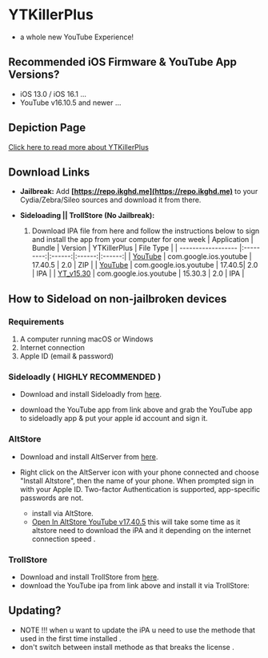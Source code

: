 # YTKillerPlus
* a whole new YouTube Experience!

## Recommended iOS Firmware & YouTube App Versions?
* iOS 13.0 / iOS 16.1 ...
* YouTube v16.10.5 and newer ...


## Depiction Page
[Click here to read more about YTKillerPlus](https://repo.ikghd.me/depictions/?p=me.ikghd.ytkplus)

## Download Links

* **Jailbreak:** Add __[https://repo.ikghd.me](https://repo.ikghd.me)__ to your Cydia/Zebra/Sileo sources and download it from there.
* **Sideloading || TrollStore (No Jailbreak):**

    1. Download IPA file from here and follow the instructions below to sign and install the app from your computer for one week
        | Application | Bundle | Version | YTKillerPlus | File Type |
        | ------------------ |:---------:|:------:|:------:|:------:|
        | [YouTube](https://ikghd.site/iPA/YouTube_v17.40.5.zip) | com.google.ios.youtube | 17.40.5 | 2.0 | ZIP |
        | [YouTube](https://ikghd.site/iPA/YouTube_v17.40.5.ipa) | com.google.ios.youtube | 17.40.5| 2.0 | IPA |
        | [YT_v15.30](https://ikghd.site/iPA/YT_v15.30.3.ipa) | com.google.ios.youtube | 15.30.3 | 2.0 | IPA |


## How to Sideload on non-jailbroken devices
### Requirements
1. A computer running macOS or Windows
2. Internet connection
3. Apple ID (email & password)


### Sideloadly  ( HIGHLY RECOMMENDED )
* Download and install Sideloadly from [here](https://sideloadly.io).

* download the YouTube app from link above and grab the YouTube app to sideloadly app & put your apple id account and sign it.


### AltStore
* Download and install AltServer from [here](https://altstore.io).

* Right click on the AltServer icon with your phone connected and choose "Install Altstore", then the name of your phone. When prompted sign in with your Apple ID. Two-factor Authentication is supported, app-specific passwords are not.

    * install via AltStore.
    * [Open In AltStore YouTube v17.40.5](https://tinyurl.com/ywyfnmka) this will take some time as it altstore need to download the iPA and it depending on the internet connection speed .


### TrollStore
* Download and install TrollStore from [here](https://github.com/opa334/TrollStore).
* download the YouTube ipa from link above and install it via TrollStore:


## Updating?
* NOTE !!! when u want to update the iPA u need to use the methode that used in the first time installed .
* don't switch between install methode as that breaks the license .
